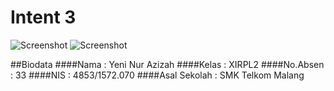 # Intent 3

![Screenshot](https://s4.postimg.org/4rqmjmxv1/Int3.jpg)     ![Screenshot](https://s15.postimg.org/sev8u7ky3/Int3.jpg)

##Biodata
####Nama : Yeni Nur Azizah
####Kelas : XIRPL2
####No.Absen : 33
####NIS : 4853/1572.070
####Asal Sekolah : SMK Telkom Malang

